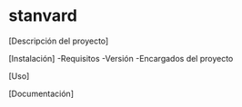 # stanvard

[Descripción del proyecto]

[Instalación]
-Requisitos
-Versión
-Encargados del proyecto

[Uso]

[Documentación]

